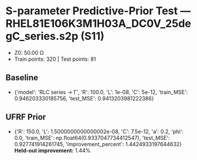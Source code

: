# S-parameter Predictive-Prior Test — RHEL81E106K3M1H03A_DC0V_25degC_series.s2p (S11)
- Z0: 50.00 Ω
- Train points: 320  |  Test points: 81

## Baseline
- {'model': 'RLC series -> Γ', 'R': 100.0, 'L': 1e-08, 'C': 5e-12, 'train_MSE': 0.946203330185756, 'test_MSE': 0.9413203981222386}

## UFRF Prior
- {'R': 150.0, 'L': 1.5000000000000002e-08, 'C': 7.5e-12, 'a': 0.2, 'phi': 0.0, 'train_MSE': np.float64(0.9337047734412547), 'test_MSE': 0.927741914261745, 'improvement_percent': 1.4424933197644632}
**Held-out improvement:** 1.44%